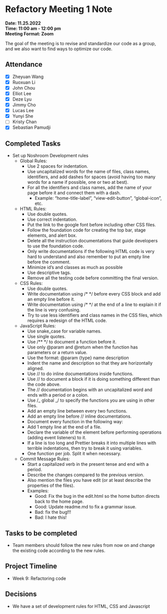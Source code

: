 # Refactory Meeting 1 Note

**Date: 11.25.2022**\
**Time: 11:00 am - 12:00 pm**\
**Meeting Format: Zoom**

The goal of the meeting is to revise and standardize our code as a group, and we also want to find ways to optimize our code.

## Attendance

- [x] Zheyuan Wang
- [x] Ruoxuan Li
- [x] John Chou
- [x] Elliot Lee
- [x] Deze Lyu
- [x] Jimmy Cho
- [x] Lucas Lee
- [x] Yunyi She
- [ ] Kristy Chan
- [x] Sebastian Pamudji

## Completed Tasks

- Set up Noshroom Development rules
  - Global Rules:
    - Use 2 spaces for indentation.
    - Use uncapitalized words for the name of files, class names, identifiers, and add dashes for spaces (avoid having too many words for a name if possible, one or two at best).
    - For all the identifiers and class names, add the name of your page before it and connect them with a dash.
      - Example: “home-title-label”, “view-edit-button”, “global-icon”, etc.
  - HTML Rules:
    - Use double quotes.
    - Use correct indentation.
    - Put the link to the google font before including other CSS files.
    - Follow the foundation code for creating the top bar, stage elements, and alert box.
    - Delete all the instruction documentations that guide developers to use the foundation code.
    - Only write documentations if the following HTML code is very hard to understand and also remember to put an empty line before the comment.
    - Minimize id’s and classes as much as possible
    - Use descriptive tags.
    - Remove all the testing code before committing the final version.
  - CSS Rules:
    - Use double quotes.
    - Write documentation using /\* \*/ before every CSS block and add an empty line before it.
    - Write documentation using /\* \*/ at the end of a line to explain it if the line is very confusing.
    - Try to use less identifiers and class names in the CSS files, which requires a redesign of the HTML code.
  - JavaScript Rules:
    - Use snake_case for variable names.
    - Use single quotes.
    - Use /\*\* \*/ to document a function before it.
    - Use only @param and @return when the function has parameters or a return value.
    - Use the format: @param {type} name description
    - Indent the name and description so that they are horizontally aligned.
    - Use // to do inline documentations inside functions.
    - Use // to document a block if it is doing something different than the code above.
    - The // documentation begins with an uncapitalized word and ends with a period or a colon.
    - Use /_ global _/ to specify the functions you are using in other files.
    - Add an empty line between every two functions.
    - Add an empty line before // inline documentations.
    - Document every function in the following way:
    - Add 1 empty line at the end of a file.
    - Declare the variable of the element before performing operations (adding event listeners) to it.
    - If a line is too long and Prettier breaks it into multiple lines with terrible indentations, then try to break it using variables.
    - One function per job. Split it when necessary.
  - Commit Message Rules:
    - Start a capitalized verb in the present tense and end with a period.
    - Describe the changes compared to the previous version.
    - Also mention the files you have edit (or at least describe the properties of the files).
    - Examples:
      - Good: Fix the bug in the edit.html so the home button directs back to the home page.
      - Good: Update readme.md to fix a grammar issue.
      - Bad: fix the bug!!!
      - Bad: I hate this!

## Tasks to be completed

- Team members should follow the new rules from now on and change the existing code according to the new rules.

## Project Timeline

- Week 9: Refactoring code

## Decisions

- We have a set of development rules for HTML, CSS and Javascript
